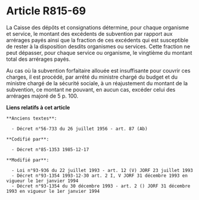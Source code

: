 # Article R815-69

La Caisse des dépôts et consignations détermine, pour chaque organisme et service, le montant des excédents de subvention par
rapport aux arrérages payés ainsi que la fraction de ces excédents qui est susceptible de rester à la disposition desdits
organismes ou services. Cette fraction ne peut dépasser, pour chaque service ou organisme, le vingtième du montant total des
arrérages payés. 

Au cas où la subvention forfaitaire allouée est insuffisante pour couvrir ces charges, il est procédé, par arrêté du ministre
chargé du budget et du ministre chargé de la sécurité sociale, à un réajustement du montant de la subvention, ce montant ne
pouvant, en aucun cas, excéder celui des arrérages majoré de 5 p. 100.

**Liens relatifs à cet article**

	**Anciens textes**:

	  - Décret n°56-733 du 26 juillet 1956 - art. 87 (Ab)

	**Codifié par**:

	  - Décret n°85-1353 1985-12-17

	**Modifié par**:

	  - Loi n°93-936 du 22 juillet 1993 - art. 12 (V) JORF 23 juillet 1993
	  - Décret n°93-1354 1993-12-30 art. 2 I, V JORF 31 décembre 1993 en vigueur le 1er janvier 1994
	  - Décret n°93-1354 du 30 décembre 1993 - art. 2 () JORF 31 décembre 1993 en vigueur le 1er janvier 1994
